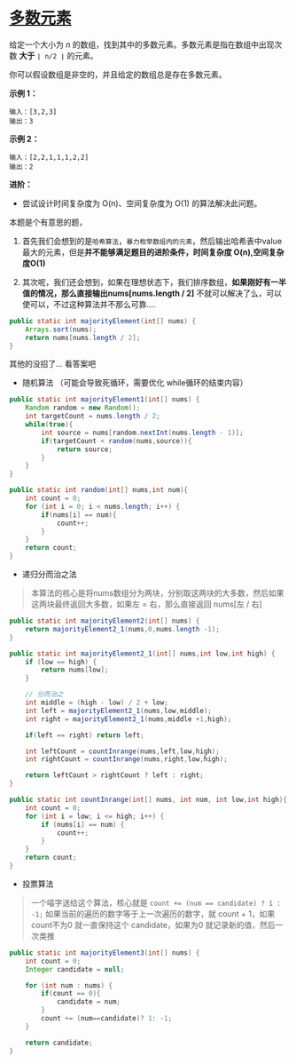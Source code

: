 # [多数元素](https://leetcode-cn.com/problems/majority-element/)

给定一个大小为 *n* 的数组，找到其中的多数元素。多数元素是指在数组中出现次数 **大于** `⌊ n/2 ⌋` 的元素。

你可以假设数组是非空的，并且给定的数组总是存在多数元素。

 

**示例 1：**

```
输入：[3,2,3]
输出：3
```

**示例 2：**

```
输入：[2,2,1,1,1,2,2]
输出：2
```

 

**进阶：**

- 尝试设计时间复杂度为 O(n)、空间复杂度为 O(1) 的算法解决此问题。





本题是个有意思的题，

1. 首先我们会想到的是```哈希算法```，```暴力枚举数组内的元素```，然后输出哈希表中value最大的元素，但是**并不能够满足题目的进阶条件，时间复杂度 O(n),空间复杂度O(1)**

2. 其次呢，我们还会想到，如果在理想状态下，我们排序数组，**如果刚好有一半值的情况，那么直接输出nums[nums.length / 2]** 不就可以解决了么，可以使可以，不过这种算法并不那么可靠....

```java
public static int majorityElement(int[] nums) {
    Arrays.sort(nums);
    return nums[nums.length / 2];
}
```

其他的没招了... 看答案吧

+ 随机算法 （可能会导致死循环，需要优化 while循环的结束内容）

```java
public static int majorityElement1(int[] nums) {
    Random random = new Random();
    int targetCount = nums.length / 2;
    while(true){
        int source = nums[random.nextInt(nums.length - 1)];
        if(targetCount < random(nums,source)){
            return source;
        }
    }
}

public static int random(int[] nums,int num){
    int count = 0;
    for (int i = 0; i < nums.length; i++) {
        if(nums[i] == num){
            count++;
        }
    }
    return count;
}
```

+ 递归分而治之法

> 本算法的核心是将nums数组分为两块，分别取这两块的大多数，然后如果这两块最终返回大多数，如果左 = 右，那么直接返回 nums[左 / 右]

```java
public static int majorityElement2(int[] nums) {
    return majorityElement2_1(nums,0,nums.length -1);
}

public static int majorityElement2_1(int[] nums,int low,int high) {
    if (low == high) {
        return nums[low];
    }

    // 分而治之
    int middle = (high - low) / 2 + low;
    int left = majorityElement2_1(nums,low,middle);
    int right = majorityElement2_1(nums,middle +1,high);

    if(left == right) return left;

    int leftCount = countInrange(nums,left,low,high);
    int rightCount = countInrange(nums,right,low,high);

    return leftCount > rightCount ? left : right;
}

public static int countInrange(int[] nums, int num, int low,int high){
    int count = 0;
    for (int i = low; i <= high; i++) {
        if (nums[i] == num) {
            count++;
        }
    }
    return count;
}
```

+ 投票算法

> 一个喵字送给这个算法，核心就是 ```count += (num == candidate) ? 1 : -1;``` 如果当前的遍历的数字等于上一次遍历的数字，就 count + 1，如果count不为0 就一直保持这个 candidate，如果为0 就记录新的值，然后一次类推

```java
public static int majorityElement3(int[] nums) {
    int count = 0;
    Integer candidate = null;

    for (int num : nums) {
        if(count == 0){
            candidate = num;
        }
        count += (num==candidate)? 1: -1;
    }

    return candidate;
}
```

